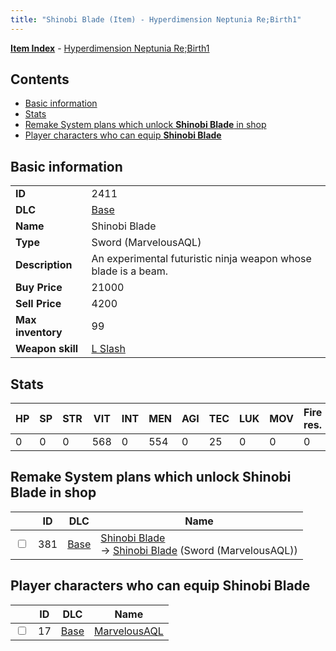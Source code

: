 ```yaml
---
title: "Shinobi Blade (Item) - Hyperdimension Neptunia Re;Birth1"
---
```


[**Item Index**](/neptunia/rb1/item/index.html) - [Hyperdimension Neptunia Re;Birth1](/neptunia/rb1)

## Contents

- [Basic information](#basic-information)
- [Stats](#stats)
- [Remake System plans which unlock **Shinobi Blade** in shop](#remake-system-plans-which-unlock-shinobi-blade-in-shop)
- [Player characters who can equip **Shinobi Blade**](#player-characters-who-can-equip-shinobi-blade)

## Basic information

|   |   |
| -- | -- |
| **ID** | 2411 |
| **DLC** | [Base](/neptunia/rb1/dlc/1-base.html) |
| **Name** | Shinobi Blade |
| **Type** | Sword (MarvelousAQL) |
| **Description** | An experimental futuristic ninja weapon whose blade is a beam. |
| **Buy Price** | 21000 |
| **Sell Price** | 4200 |
| **Max inventory** | 99 |
| **Weapon skill** | [L Slash](/neptunia/rb1/skill/1-2603-l-slash.html) |


## Stats

| HP | SP | STR | VIT | INT | MEN | AGI | TEC | LUK | MOV | Fire res. | Ice res. | Wind res. | Lightning res. |
| -- | -- | --- | --- | --- | --- | --- | --- | --- | --- | --------- | -------- | --------- | -------------- |
| 0 | 0 | 0 | 568 | 0 | 554 | 0 | 25 | 0 | 0 | 0 | 0 | 0 | 0 |


## Remake System plans which unlock **Shinobi Blade** in shop

|    | ID | DLC | Name |
| -- | -- | --- | ---- |
| <input type="checkbox" id="rb1-remake-1-381" class="trackbox" /> | 381 | [Base](/neptunia/rb1/dlc/1-base.html) | [Shinobi Blade](/neptunia/rb1/remake/1-381-shinobi-blade.html)<br /> → [Shinobi Blade](/neptunia/rb1/item/1-2411-shinobi-blade.html) (Sword (MarvelousAQL)) |


## Player characters who can equip **Shinobi Blade**

|    | ID | DLC | Name |
| -- | -- | --- | ---- |
| <input type="checkbox" id="rb1-player-1-17" class="trackbox" /> | 17 | [Base](/neptunia/rb1/dlc/1-base.html) | [MarvelousAQL](/neptunia/rb1/player/1-17-marvelousaql.html) |
